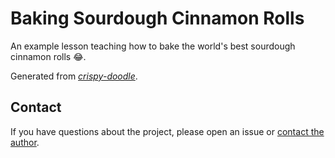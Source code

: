 # Baking Sourdough Cinnamon Rolls

An example lesson teaching how to bake the world's best sourdough cinnamon rolls 😂.

Generated from [_crispy-doodle_](https://github.com/carpentries/crispy-doodle).

## Contact

If you have questions about the project, please open an issue or [contact the author](mailto:maggie.simpson@carpentry.org).
